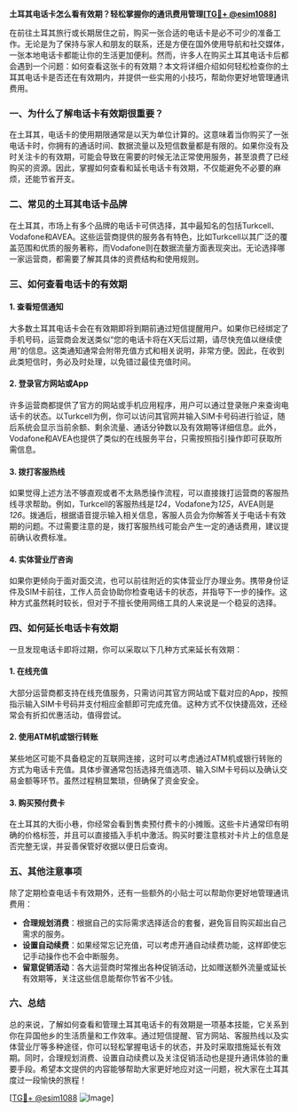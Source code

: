 **土耳其电话卡怎么看有效期？轻松掌握你的通讯费用管理[[TG💪+ @esim1088](https://t.me/s/esim1088)]**

在前往土耳其旅行或长期居住之前，购买一张合适的电话卡是必不可少的准备工作。无论是为了保持与家人和朋友的联系，还是方便在国外使用导航和社交媒体，一张本地电话卡都能让你的生活更加便利。然而，许多人在购买土耳其电话卡后都会遇到一个问题：如何查看这张卡的有效期？本文将详细介绍如何轻松检查你的土耳其电话卡是否还在有效期内，并提供一些实用的小技巧，帮助你更好地管理通讯费用。

### **一、为什么了解电话卡有效期很重要？**

在土耳其，电话卡的使用期限通常是以天为单位计算的。这意味着当你购买了一张电话卡时，你拥有的通话时间、数据流量以及短信数量都是有限的。如果你没有及时关注卡的有效期，可能会导致在需要的时候无法正常使用服务，甚至浪费了已经购买的资源。因此，掌握如何查看和延长电话卡有效期，不仅能避免不必要的麻烦，还能节省开支。

### **二、常见的土耳其电话卡品牌**

在土耳其，市场上有多个品牌的电话卡可供选择，其中最知名的包括Turkcell、Vodafone和AVEA。这些运营商提供的服务各有特色，比如Turkcell以其广泛的覆盖范围和优质的服务著称，而Vodafone则在数据流量方面表现突出。无论选择哪一家运营商，都需要了解其具体的资费结构和使用规则。

### **三、如何查看电话卡的有效期**

#### **1. 查看短信通知**

大多数土耳其电话卡会在有效期即将到期前通过短信提醒用户。如果你已经绑定了手机号码，运营商会发送类似“您的电话卡将在X天后过期，请尽快充值以继续使用”的信息。这类通知通常会附带充值方式和相关说明，非常方便。因此，在收到此类短信时，务必及时处理，以免错过最佳充值时间。

#### **2. 登录官方网站或App**

许多运营商都提供了官方的网站或手机应用程序，用户可以通过登录账户来查询电话卡的状态。以Turkcell为例，你可以访问其官网并输入SIM卡号码进行验证，随后系统会显示当前余额、剩余流量、通话分钟数以及有效期等详细信息。此外，Vodafone和AVEA也提供了类似的在线服务平台，只需按照指引操作即可获取所需信息。

#### **3. 拨打客服热线**

如果觉得上述方法不够直观或者不太熟悉操作流程，可以直接拨打运营商的客服热线寻求帮助。例如，Turkcell的客服热线是*124*，Vodafone为*125*，AVEA则是*126*。拨通后，根据语音提示输入相关信息，客服人员会为你解答关于电话卡有效期的问题。不过需要注意的是，拨打客服热线可能会产生一定的通话费用，建议提前确认收费标准。

#### **4. 实体营业厅咨询**

如果你更倾向于面对面交流，也可以前往附近的实体营业厅办理业务。携带身份证件及SIM卡前往，工作人员会协助你检查电话卡的状态，并指导下一步的操作。这种方式虽然耗时较长，但对于不擅长使用网络工具的人来说是一个稳妥的选择。

### **四、如何延长电话卡有效期**

一旦发现电话卡即将过期，你可以采取以下几种方式来延长有效期：

#### **1. 在线充值**

大部分运营商都支持在线充值服务，只需访问其官方网站或下载对应的App，按照指示输入SIM卡号码并支付相应金额即可完成充值。这种方式不仅快捷高效，还经常会有折扣优惠活动，值得尝试。

#### **2. 使用ATM机或银行转账**

某些地区可能不具备稳定的互联网连接，这时可以考虑通过ATM机或银行转账的方式为电话卡充值。具体步骤通常包括选择充值选项、输入SIM卡号码以及确认交易金额等环节。虽然过程稍显繁琐，但确保了资金安全。

#### **3. 购买预付费卡**

在土耳其的大街小巷，你经常会看到售卖预付费卡的小摊贩。这些卡片通常印有明确的价格标签，并且可以直接插入手机中激活。购买时要注意核对卡片上的信息是否完整无误，并妥善保管好收据以便日后查询。

### **五、其他注意事项**

除了定期检查电话卡有效期外，还有一些额外的小贴士可以帮助你更好地管理通讯费用：

- **合理规划消费**：根据自己的实际需求选择适合的套餐，避免盲目购买超出自己需求的服务。
- **设置自动续费**：如果经常忘记充值，可以考虑开通自动续费功能，这样即使忘记手动操作也不会中断服务。
- **留意促销活动**：各大运营商时常推出各种促销活动，比如赠送额外流量或延长有效期等，关注这些信息能帮你节省不少钱。

### **六、总结**

总的来说，了解如何查看和管理土耳其电话卡的有效期是一项基本技能，它关系到你在异国他乡的生活质量和工作效率。通过短信提醒、官方网站、客服热线以及实体营业厅等多种途径，你可以轻松掌握电话卡的状态，并及时采取措施延长有效期。同时，合理规划消费、设置自动续费以及关注促销活动也是提升通讯体验的重要手段。希望本文提供的内容能够帮助大家更好地应对这一问题，祝大家在土耳其度过一段愉快的旅程！

[[TG💪+ @esim1088](https://t.me/s/esim1088) ![Image](https://i.postimg.cc/4NQfJmqS/Snipaste-2025-05-13-00-14-12.png)]